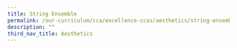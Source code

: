 ```yaml
---
title: String Ensemble
permalink: /our-curriculum/cca/excellence-ccas/aesthetics/string-ensemble
description: ""
third_nav_title: Aesthetics
---
```


